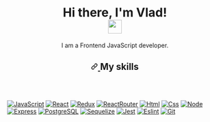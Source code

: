 

<!--
**VladislavRud/VladislavRud** is a ✨ _special_ ✨ repository because its `README.md` (this file) appears on your GitHub profile.

Here are some ideas to get you started:

- 🔭 I’m currently working on ...
- 🌱 I’m currently learning ...
- 👯 I’m looking to collaborate on ...
- 🤔 I’m looking for help with ...
- 💬 Ask me about ...
- 📫 How to reach me: ...
- 😄 Pronouns: ...
- ⚡ Fun fact: ...
-->

<h1 align="center">Hi there, I'm Vlad!</a> 
<br>
<img src="https://github.com/blackcater/blackcater/raw/main/images/Hi.gif" height="32"/></h1>

<p align="center">I am a Frontend JavaScript developer.</p>

<h2 align="center" dir='auto'>
<a id="user-content-my-skills" class="anchor" aria-hidden="true" href="#my-skills">
<svg class="octicon octicon-link" viewBox="0 0 16 16" version="1.1" width="16" height="16" aria-hidden="true"><path fill-rule="evenodd" d="M7.775 3.275a.75.75 0 001.06 1.06l1.25-1.25a2 2 0 112.83 2.83l-2.5 2.5a2 2 0 01-2.83 0 .75.75 0 00-1.06 1.06 3.5 3.5 0 004.95 0l2.5-2.5a3.5 3.5 0 00-4.95-4.95l-1.25 1.25zm-4.69 9.64a2 2 0 010-2.83l2.5-2.5a2 2 0 012.83 0 .75.75 0 001.06-1.06 3.5 3.5 0 00-4.95 0l-2.5 2.5a3.5 3.5 0 004.95 4.95l1.25-1.25a.75.75 0 00-1.06-1.06l-1.25 1.25a2 2 0 01-2.83 0z"></path></svg>
</a>
My skills
</h2>

<p dir="auto"><br><br></p>

<div align="centre" dir='auto'>
<p>
<a target="_blank" rel="noopener noreferrer" href="https://camo.githubusercontent.com/98b1ccd26dea8388b4edb81ff70e96dad6e96bfef05304431597f1f0534b6bb0/68747470733a2f2f696d672e736869656c64732e696f2f62616467652f4a6176615363726970742d3230323332413f7374796c653d666f722d7468652d6261646765266c6f676f3d6a617661736372697074"><img src="https://camo.githubusercontent.com/98b1ccd26dea8388b4edb81ff70e96dad6e96bfef05304431597f1f0534b6bb0/68747470733a2f2f696d672e736869656c64732e696f2f62616467652f4a6176615363726970742d3230323332413f7374796c653d666f722d7468652d6261646765266c6f676f3d6a617661736372697074" alt="JavaScript" data-canonical-src="https://img.shields.io/badge/JavaScript-20232A?style=for-the-badge&amp;logo=javascript" style="max-width: 100%;"></a>
<a target="_blank" rel="noopener noreferrer" href="https://camo.githubusercontent.com/4564aa5a220b5ac882e4872ae4f5c82bcfb02d495d29c2952b214ef1c5189f96/68747470733a2f2f696d672e736869656c64732e696f2f62616467652f52656163742d3230323332413f7374796c653d666f722d7468652d6261646765266c6f676f3d7265616374"><img src="https://camo.githubusercontent.com/4564aa5a220b5ac882e4872ae4f5c82bcfb02d495d29c2952b214ef1c5189f96/68747470733a2f2f696d672e736869656c64732e696f2f62616467652f52656163742d3230323332413f7374796c653d666f722d7468652d6261646765266c6f676f3d7265616374" alt="React" data-canonical-src="https://img.shields.io/badge/React-20232A?style=for-the-badge&amp;logo=react" style="max-width: 100%;"></a>
<a target="_blank" rel="noopener noreferrer" href="https://camo.githubusercontent.com/deceecdfeeeb3aad06d0315e5172eee4aad6298e01197b400dc76b7c1aa36bd5/68747470733a2f2f696d672e736869656c64732e696f2f62616467652f52656475782d3230323332413f7374796c653d666f722d7468652d6261646765266c6f676f3d7265647578266c6f676f436f6c6f723d373734394244"><img src="https://camo.githubusercontent.com/deceecdfeeeb3aad06d0315e5172eee4aad6298e01197b400dc76b7c1aa36bd5/68747470733a2f2f696d672e736869656c64732e696f2f62616467652f52656475782d3230323332413f7374796c653d666f722d7468652d6261646765266c6f676f3d7265647578266c6f676f436f6c6f723d373734394244" alt="Redux" data-canonical-src="https://img.shields.io/badge/Redux-20232A?style=for-the-badge&amp;logo=redux&amp;logoColor=7749BD" style="max-width: 100%;"></a>
<a target="_blank" rel="noopener noreferrer" href="https://camo.githubusercontent.com/3ea221eddc49d9089d7c7633de319b249df33d21441f44ebf878cbd2db6564bc/68747470733a2f2f696d672e736869656c64732e696f2f62616467652f52656163745f526f757465722d3230323332413f7374796c653d666f722d7468652d6261646765266c6f676f3d72656163742d726f75746572"><img src="https://camo.githubusercontent.com/3ea221eddc49d9089d7c7633de319b249df33d21441f44ebf878cbd2db6564bc/68747470733a2f2f696d672e736869656c64732e696f2f62616467652f52656163745f526f757465722d3230323332413f7374796c653d666f722d7468652d6261646765266c6f676f3d72656163742d726f75746572" alt="ReactRouter" data-canonical-src="https://img.shields.io/badge/React_Router-20232A?style=for-the-badge&amp;logo=react-router" style="max-width: 100%;"></a>
<a target="_blank" rel="noopener noreferrer" href="https://camo.githubusercontent.com/71fbeb9efa081636bb96901fcf5aff61cc3a87618542d97633821234be236aaf/68747470733a2f2f696d672e736869656c64732e696f2f62616467652f48544d4c352d3230323332413f7374796c653d666f722d7468652d6261646765266c6f676f3d68746d6c35"><img src="https://camo.githubusercontent.com/71fbeb9efa081636bb96901fcf5aff61cc3a87618542d97633821234be236aaf/68747470733a2f2f696d672e736869656c64732e696f2f62616467652f48544d4c352d3230323332413f7374796c653d666f722d7468652d6261646765266c6f676f3d68746d6c35" alt="Html" data-canonical-src="https://img.shields.io/badge/HTML5-20232A?style=for-the-badge&amp;logo=html5" style="max-width: 100%;"></a>
<a target="_blank" rel="noopener noreferrer" href="https://camo.githubusercontent.com/b09f90f4395655f1dbaa6f58dd075a8500e8a2996acd8c1c9e8ced198bb67a7b/68747470733a2f2f696d672e736869656c64732e696f2f62616467652f435353332d3230323332413f7374796c653d666f722d7468652d6261646765266c6f676f3d63737333266c6f676f436f6c6f723d333639414436"><img src="https://camo.githubusercontent.com/b09f90f4395655f1dbaa6f58dd075a8500e8a2996acd8c1c9e8ced198bb67a7b/68747470733a2f2f696d672e736869656c64732e696f2f62616467652f435353332d3230323332413f7374796c653d666f722d7468652d6261646765266c6f676f3d63737333266c6f676f436f6c6f723d333639414436" alt="Css" data-canonical-src="https://img.shields.io/badge/CSS3-20232A?style=for-the-badge&amp;logo=css3&amp;logoColor=369AD6" style="max-width: 100%;"></a>
<a target="_blank" rel="noopener noreferrer" href="https://camo.githubusercontent.com/4f6c3c7a7f3bacc0c5f6e809998dacb0baacc3c083467f9e60979e8bd51ef385/68747470733a2f2f696d672e736869656c64732e696f2f62616467652f6e6f64652d3230323332413f7374796c653d666f722d7468652d6261646765266c6f676f3d6e6f64652e6a73"><img src="https://camo.githubusercontent.com/4f6c3c7a7f3bacc0c5f6e809998dacb0baacc3c083467f9e60979e8bd51ef385/68747470733a2f2f696d672e736869656c64732e696f2f62616467652f6e6f64652d3230323332413f7374796c653d666f722d7468652d6261646765266c6f676f3d6e6f64652e6a73" alt="Node" data-canonical-src="https://img.shields.io/badge/node-20232A?style=for-the-badge&amp;logo=node.js" style="max-width: 100%;"></a>
<a target="_blank" rel="noopener noreferrer" href="https://camo.githubusercontent.com/9bf96e44e1b915bbcd97fe5fb8337449d261ce3465d8622eb2a3f55494a88252/68747470733a2f2f696d672e736869656c64732e696f2f62616467652f657870726573732d3230323332413f7374796c653d666f722d7468652d6261646765266c6f676f3d65787072657373"><img src="https://camo.githubusercontent.com/9bf96e44e1b915bbcd97fe5fb8337449d261ce3465d8622eb2a3f55494a88252/68747470733a2f2f696d672e736869656c64732e696f2f62616467652f657870726573732d3230323332413f7374796c653d666f722d7468652d6261646765266c6f676f3d65787072657373" alt="Express" data-canonical-src="https://img.shields.io/badge/express-20232A?style=for-the-badge&amp;logo=express" style="max-width: 100%;"></a>
<a target="_blank" rel="noopener noreferrer" href="https://camo.githubusercontent.com/51b52c95d6de45a58b33836639a8c45d89ae5cdc7285d1e642e85249d12b100e/68747470733a2f2f696d672e736869656c64732e696f2f62616467652f706f737467726573716c2d3230323332413f7374796c653d666f722d7468652d6261646765266c6f676f3d706f737467726573716c"><img src="https://camo.githubusercontent.com/51b52c95d6de45a58b33836639a8c45d89ae5cdc7285d1e642e85249d12b100e/68747470733a2f2f696d672e736869656c64732e696f2f62616467652f706f737467726573716c2d3230323332413f7374796c653d666f722d7468652d6261646765266c6f676f3d706f737467726573716c" alt="PostgreSQL" data-canonical-src="https://img.shields.io/badge/postgresql-20232A?style=for-the-badge&amp;logo=postgresql" style="max-width: 100%;"></a>
<a target="_blank" rel="noopener noreferrer" href="https://camo.githubusercontent.com/1c6f2ac71a3317cb093516314e5eba88c23365cdce83509d93e14e5e62a68d13/68747470733a2f2f696d672e736869656c64732e696f2f62616467652f53657175656c697a652d3230323332413f7374796c653d666f722d7468652d6261646765266c6f676f3d53657175656c697a65"><img src="https://camo.githubusercontent.com/1c6f2ac71a3317cb093516314e5eba88c23365cdce83509d93e14e5e62a68d13/68747470733a2f2f696d672e736869656c64732e696f2f62616467652f53657175656c697a652d3230323332413f7374796c653d666f722d7468652d6261646765266c6f676f3d53657175656c697a65" alt="Sequelize" data-canonical-src="https://img.shields.io/badge/Sequelize-20232A?style=for-the-badge&amp;logo=Sequelize" style="max-width: 100%;"></a>
<a target="_blank" rel="noopener noreferrer" href="https://camo.githubusercontent.com/dab53d0352072f34bd1aec43fed2c0dd833313926db2f93797b25eff72de6abb/68747470733a2f2f696d672e736869656c64732e696f2f62616467652f6a6573742d3230323332413f7374796c653d666f722d7468652d6261646765266c6f676f3d6a657374266c6f676f436f6c6f723d393934323446"><img src="https://camo.githubusercontent.com/dab53d0352072f34bd1aec43fed2c0dd833313926db2f93797b25eff72de6abb/68747470733a2f2f696d672e736869656c64732e696f2f62616467652f6a6573742d3230323332413f7374796c653d666f722d7468652d6261646765266c6f676f3d6a657374266c6f676f436f6c6f723d393934323446" alt="Jest" data-canonical-src="https://img.shields.io/badge/jest-20232A?style=for-the-badge&amp;logo=jest&amp;logoColor=99424F" style="max-width: 100%;"></a>
<a target="_blank" rel="noopener noreferrer" href="https://camo.githubusercontent.com/d2e8a2d3cadc631807b1c465aacf42318c3e12a635dd676820baec391a1ca166/68747470733a2f2f696d672e736869656c64732e696f2f62616467652f65736c696e742d3230323332413f7374796c653d666f722d7468652d6261646765266c6f676f3d65736c696e74266c6f676f436f6c6f723d374337434541"><img src="https://camo.githubusercontent.com/d2e8a2d3cadc631807b1c465aacf42318c3e12a635dd676820baec391a1ca166/68747470733a2f2f696d672e736869656c64732e696f2f62616467652f65736c696e742d3230323332413f7374796c653d666f722d7468652d6261646765266c6f676f3d65736c696e74266c6f676f436f6c6f723d374337434541" alt="Eslint" data-canonical-src="https://img.shields.io/badge/eslint-20232A?style=for-the-badge&amp;logo=eslint&amp;logoColor=7C7CEA" style="max-width: 100%;"></a>
<a target="_blank" rel="noopener noreferrer" href="https://camo.githubusercontent.com/e7893a665a86ca52051fb96e2cd211500307ff4f32e69885f145221a2a7a5afd/68747470733a2f2f696d672e736869656c64732e696f2f62616467652f6769742d3230323332413f7374796c653d666f722d7468652d6261646765266c6f676f3d676974"><img src="https://camo.githubusercontent.com/e7893a665a86ca52051fb96e2cd211500307ff4f32e69885f145221a2a7a5afd/68747470733a2f2f696d672e736869656c64732e696f2f62616467652f6769742d3230323332413f7374796c653d666f722d7468652d6261646765266c6f676f3d676974" alt="Git" data-canonical-src="https://img.shields.io/badge/git-20232A?style=for-the-badge&amp;logo=git" style="max-width: 100%;"></a>
</p>
</div>
